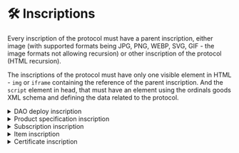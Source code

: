 # 🛠 Inscriptions

Every inscription of the protocol must have a parent inscription, either image (with supported formats being JPG, PNG, WEBP, SVG, GIF - the image formats not allowing recursion) or other inscription of the protocol (HTML recursion).

The inscriptions of the protocol must have only one visible element in HTML - `img` or `iframe` containing the reference of the parent inscription. And the `script` element in head, that must have an element using the ordinals goods XML schema and defining the data related to the protocol.

<details>

<summary>DAO deploy inscription</summary>

DAO deployment inscription is inscribed by DAO founders (SME LLC) and defines Bitcoin Taproot addresses of the DAO address (treasury wallet) and burn wallet. Once inscribed and the inscription id is given, the DAO inscription will be further referenced by all other inscriptions used in the scope of the Ordinals(goods) protocol.

The inscription exists in the network as an immutable data reference, and ownership of the inscription doesn’t have any meaning in the scope of the Ordinals(goods) protocol.

The DAO deployment inscription is defined by the `deploy` XML element in the HTML `script` and uses the inscription with the DAO logo as the parent inscription.

</details>

<details>

<summary>Product specification inscription</summary>

The purpose of product specification inscriptions is to define the nomenclature of goods offered by the DAO. The inscription id will serve as the prime unique identifier of the good and will be referenced in all other types of protocol inscriptions and supported in the off-chain CRM/supply chain system of the SME LLC.

The product inscription is identified by the product element and uses a product logo as the parent inscription, therefore every inscription that will base on the product inscription will display the logo of the product if previewed by the marketplace or Ordinals explorer.&#x20;

The inscription also must reference the DAO (deploy) inscription id in the metadata. The product inscription can have an optional "url" field to override the DAO-defined URL of the redemption webhook, thus enabling product-specific redemption configuration.

The inscription exists in the network as an immutable data reference, and ownership of the inscription doesn’t have any meaning in the scope of the Ordinals(goods) protocol.

</details>

<details>

<summary>Subscription inscription</summary>

Subscription inscriptions define the contracts allowing qualified owners to inscribe (“mint”) goods inscriptions. The parameters of the subscription “kind” and “num” define the product that is offered by a subscription, and a quantity that the subscription holder has the right to claim within a specified period of time, referenced as subscription cycle "blk", defined by the number of elapsed Bitcoin blockchain blocks (each one once in 10 minutes, secured by the Proof of Work).

The period is calculated since the subscription’s genesis block (a block in which the subscription’s genesis tx was mined). For every newly inscribed goods inscription (product instance), the validator-indexer will calculate the number of cycles elapsed since the creation of the inscription, multiply it by “num”, and then compare the given number with the number of all valid goods inscriptions that were inscribed by subscription owners (a number of products already claimed). The validator can efficiently filter these inscriptions by reference to the subscription (inscription number).

If the number of claimed products is less than the total allowed number for the subscription, at the genesis block of the goods inscription, the validator-indexer will declare the goods inscription as valid and include it in the collection index.

The subscription inscription uses the product inscription as the parent inscription. Indexers when processing the subscription inscription must read the product inscription to get the info necessary for validation and future indexing, such as the DAO information.

The validation logic that should be applied for all newly minted subscription inscriptions is provided above in the Protocol section of the whitepaper. For the purpose of validation, the protocol will primarily consider inscription numbers to establish the natural ordering.

Subscription inscriptions can be transferred or sold on the PBST marketplace, and the nature of the protocol allows the buyer to claim the goods inscriptions that were not claimed by the previous owner (seller).&#x20;

The protocol also supports burning subscription inscriptions by sending them to the DAO burn address.

Since subscriptions can be used as a means of lightweight fundraising for businesses, the protocol allows users to further configure business logic for the DAO governance, granting subscription holders voting power. The number of votes will be configured by the "blt" field of the subscription inscription.&#x20;

</details>

<details>

<summary>Item inscription</summary>

Item inscriptions will be the most circulating in the Ordinals(goods) protocol and the ones providing the direct link to the goods in the physical world. All item inscriptions will have a product inscription as the parent inscription, and through it - a reference to the DAO root inscription, therefore unambiguously defining the goods. Suppose the item inscription is created in the scope of the subscription. In that case, it will also contain the reference to the subscription inscription (inscription id) provided in the item tag in the metadata.

Item inscription can have (through an optional field) a quantity parameter, enabling to representation of a set of identical items for shipments. If for example, a subscription holder has some unclaimed balance of items, he can mint a single item inscription with the whole balance, and redeem all items at once.

The cornerstone of the protocol is the validation rules for goods inscriptions, enabling tracking of only authentic goods inscriptions, supporting marketplace collections listings, and organizing physical goods redemptions. To process this task, the validator-indexer will process all new goods inscriptions, and employ complex logic to decide whether or not to include the inscription in a collection and further track as valid.

The first check will consider the “genesis owner” of the inscription: an address, receiving the sat with the inscription in the inscriptions' genesis transaction. The genesis owner must be equal to the address of the current holder of the referenced subscription. In addition, the indexer will check the previous owner of the satoshi on which the item is inscribed, to prevent unauthorized item mints even without ownership violation.

Alternatively, the subscription holder can use his subscription inscription as a parent inscription for an item leveraging Ordinals Provenance. The third potential way of minting valid items is for the DAO, to inscribe an item on the satoshi owned by the DAO address.&#x20;

If the goods inscription is created in the scope of the subscription, the validator will run an unambiguous test to determine the subscription holder’s eligibility to inscribe the goods by quantity (the whole logic of the validation was described in the paragraph about subscription inscriptions).

If the change of ownership of the subscription appeared in the same block when the Item inscription was confirmed for the purpose of validation the previous owner will be granted the ownership right (considering the "confirmed" ledger state at the time the inscription tx was signed).

If the inscription was issued to the DAO address it can be valid without being tied to a subscription, so it’s necessary to check whether the tx was originated by the DAO itself: at least one input of the tx should be of the DAO address.

Goods inscription will be freely traded on PSBT marketplaces and exchanges, potentially with the ability to be used in DeFi instruments when more complex smart contract solutions will appear on Ordinals.

</details>

<details>

<summary>Certificate inscription</summary>

Certificate inscriptions contain a key-value pair, along with the type field setting the type of the certificate. Certificate inscriptions can be inscribed both by goods inscription holders and by the DAO. However, item or subscription holders can inscribe only certificates of the type "message". Indexer applies logic similar to validating subscription items, to the validation of messages issued by holders.

The protocol doesn't limit the set of types to enable extensibility. A few types are reserved, such as "message", "certificate", and "bearer". Messages are intended to carry important data that will be appended to the goods, such as redemptions and redemption statuses, and maintenance/warranty events. Also, messages can be used in applications extending Ordinals Goods protocol, in PSBT contracts for supply chain management, verifiable customer reviews for products, etc.

Inscriptions with the types "certificate" and "bearer" only can be issued by the business (DAO) and thus are intended for important status updates, such as redemption, business-integrated supply chain events, or various tickets and loyalty coupons.

Once inscriptions with message and certificate types are inscribed and considered to be valid by the protocol, information from inscriptions will be permanently bound to the item inscription. Satoshi contained in the certificate inscriptions can be recycled, or the owner can decide to hold them for future easy proof without relying on history records.

Bearer certificates will, on the other end, represent transferable tokens, such as tickets for private events, discount coupons, or any other form of customer engagement.

</details>
